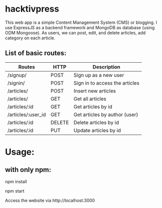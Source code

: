 # hacktivpress

This web app is a simple Content Management System (CMS) or blogging. I use ExpressJS as a backend framework and MongoDB as database (using ODM Mongoose). As users, we can post, edit, and delete articles, add category on each article.


## List of basic routes:


| Routes | HTTP | Description |
| --------------- | ------------- | --------------------------- |
| /signup/ | POST | Sign up as a new user |
| /signin/ | POST | Sign in to access the articles |
| /articles/ | POST | Insert new articles |
| /articles/ | GET | Get all articles |
| /articles/:id | GET | Get articles by id |
| /articles/:user_id | GET | Get articles by author (user) |
| /articles/:id | DELETE | Delete articles by id |
| /articles/:id | PUT | Update articles by id |

# Usage:

## with only npm:

npm install

npm start

Access the website via http://localhost:3000
